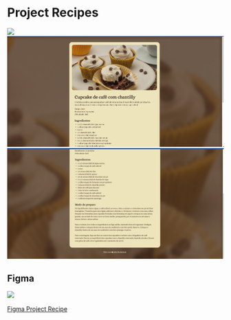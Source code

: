 # Project Recipes

<img src="https://skillicons.dev/icons?i=html,css" />

<br />

<img src="./assets/screen-1.png">
<img src="./assets/screen-2.png">

## Figma

<img src="https://skillicons.dev/icons?i=figma" />

[Figma Project Recipe](https://www.figma.com/design/AQV3Vt4hFbSKFn8Q0QmZPd/P%C3%A1gina-de-receita-(Community)-(Copy)?node-id=3-811&t=ddYvPZDowhNoTYcF-1)